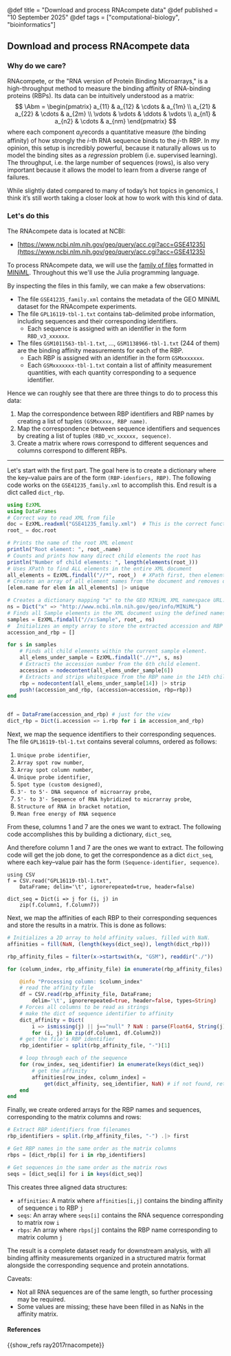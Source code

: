@def title = "Download and process RNAcompete data"
@def published = "10 September 2025"
@def tags = ["computational-biology", "bioinformatics"]


## Download and process RNAcompete data

### Why do we care?
RNAcompete, or the "RNA version of Protein Binding Microarrays," is a high-throughput method to measure the binding affinity of RNA-binding proteins (RBPs). Its data can be intuitively understood as a matrix:
$$
    \Abm = \begin{pmatrix} 
    a_{11} & a_{12} & \cdots & a_{1m} \\ 
    a_{21} & a_{22} & \cdots & a_{2m} \\
    \vdots & \vdots & \ddots & \vdots \\
    a_{n1} & a_{n2} & \cdots & a_{nm}
    \end{pmatrix}
$$
where each component $a_{ij}$ ​records a quantitative measure (the binding affinity) of how strongly the $i$-th RNA sequence binds to the $j$-th RBP. In my opinion, this setup is incredibly powerful, because it naturally allows us to model the binding sites as a *regression* problem (i.e. supervised learning). The throughput, i.e. the large number of sequences (rows), is also very important because it allows the model to learn from a diverse range of failures. 

While slightly dated compared to many of today’s hot topics in genomics, I think it’s still worth taking a closer look at how to work with this kind of data.

### Let's do this

The RNAcompete data is located at NCBI: 

- [https://www.ncbi.nlm.nih.gov/geo/query/acc.cgi?acc=GSE41235](https://www.ncbi.nlm.nih.gov/geo/query/acc.cgi?acc=GSE41235)

To process RNAcompete data, we will use the [family of files](https://ftp.ncbi.nlm.nih.gov/geo/series/GSE41nnn/GSE41235/miniml/) formatted in [MINiML](https://www.ncbi.nlm.nih.gov/geo/info/MINiML.html). Throughout this we'll use the Julia programming language.

By inspecting the files in this family, we can make a few observations:
- The file `GSE41235_family.xml` contains the metadata of the GEO MINiML dataset for the RNAcompete experiments.
- The file `GPL16119-tbl-1.txt` contains tab-delimited probe information, including sequences and their corresponding identifiers.
    - Each sequence is assigned with an identifier in the form `RBD_v3_xxxxxx`.
- The files `GSM1011563-tbl-1.txt`, ..., `GSM1138966-tbl-1.txt` (244 of them) are the binding affinity measurements for each of the RBP.
    - Each RBP is assigned with an identifier in the form `GSMxxxxxxx`.
    - Each `GSMxxxxxxx-tbl-1.txt` contain a list of affinity measurement quantities, with each quantity corresponding to a sequence identifier.

Hence we can roughly see that there are three things to do to process this data:
1. Map the correspondence between RBP identifiers and RBP names by creating a list of tuples `(GSMxxxxx, RBP name)`.
2. Map the correspondence between sequence identifiers and sequences by creating a list of tuples `(RBD_vc_xxxxxx, sequence)`.
3. Create a matrix where rows correspond to different sequences and columns correspond to different RBPs.

---
Let's start with the first part. The goal here is to create a dictionary where the key–value pairs are of the form `(RBP-idenfiers, RBP)`. The following code works on the `GSE41235_family.xml` to accomplish this. 
End result is a dict called `dict_rbp`.

````julia
using EzXML
using DataFrames
# Correct way to read XML from file
doc = EzXML.readxml("GSE41235_family.xml")  # This is the correct function
root_ = doc.root

# Prints the name of the root XML element
println("Root element: ", root_.name)
# Counts and prints how many direct child elements the root has
println("Number of child elements: ", length(elements(root_)))
# Uses XPath to find ALL elements in the entire XML document 
all_elements = EzXML.findall("//*", root_)  # XPath first, then element
# Creates an array of all element names from the document and removes duplicates
[elem.name for elem in all_elements] |> unique

# Creates a dictionary mapping "x" to the GEO MINiML XML namespace URL.
ns = Dict("x" => "http://www.ncbi.nlm.nih.gov/geo/info/MINiML")
# Finds all Sample elements in the XML document using the defined namespace.
samples = EzXML.findall("//x:Sample", root_, ns)
#  Initializes an empty array to store the extracted accession and RBP data pairs.
accession_and_rbp = []

for s in samples
    # Finds all child elements within the current sample element.
    all_elems_under_sample = EzXML.findall(".//*", s, ns)
    # Extracts the accession number from the 6th child element.
    accession = nodecontent(all_elems_under_sample[6])
    # Extracts and strips whitespace from the RBP name in the 14th child element.
    rbp = nodecontent(all_elems_under_sample[14]) |> strip
    push!(accession_and_rbp, (accession=accession, rbp=rbp))
end


df = DataFrame(accession_and_rbp) # just for the view
dict_rbp = Dict(i.accession => i.rbp for i in accession_and_rbp)
````


Next, we map the sequence identifiers to their corresponding sequences. The file `GPL16119-tbl-1.txt` contains several columns, ordered as follows:
1. `Unique probe identifier`,
1. `Array spot row number`,
1. `Array spot column number`,
1. `Unique probe identifier`,
1. `Spot type (custom designed)`,
1. `3'- to 5'- DNA sequence of microarray probe`,
1. `5'- to 3'- Sequence of RNA hybridized to micrarray probe`,
1. `Structure of RNA in bracket notation`,
1. `Mean free energy of RNA sequence`

From these, columns 1 and 7 are the ones we want to extract. The following code accomplishes this by building a dictionary, `dict_seq`, 

And therefore column 1 and 7 are the ones we want to extract. The following code will get the job done, to get the correspondence as a dict `dict_seq`, where each key–value pair has the form `(Sequence-identifier, sequence)`.
```
using CSV
f = CSV.read("GPL16119-tbl-1.txt", 
    DataFrame; delim='\t', ignorerepeated=true, header=false)

dict_seq = Dict(i => j for (i, j) in 
    zip(f.Column1, f.Column7))
```

Next, we map the affinities of each RBP to their corresponding sequences and store the results in a matrix. This is done as follows:

```julia
# Initializes a 2D array to hold affinity values, filled with NaN.
affinities = fill(NaN, (length(keys(dict_seq)), length(dict_rbp)))

rbp_affinity_files = filter(x->startswith(x, "GSM"), readdir("./"))

for (column_index, rbp_affinity_file) in enumerate(rbp_affinity_files)

    @info "Processing column: $column_index"
    # read the affinity file    
    df = CSV.read(rbp_affinity_file, DataFrame; 
        delim='\t', ignorerepeated=true, header=false, types=String)  
    # Forces all columns to be read as strings
    # make the dict of sequence identifier to affinity
    dict_affinity = Dict(
        i => ismissing(j) || j=="null" ? NaN : parse(Float64, String(j)) 
        for (i, j) in zip(df.Column1, df.Column2))
    # get the file's RBP identifier
    rbp_identifier = split(rbp_affinity_file, "-")[1]

    # loop through each of the sequence
    for (row_index, seq_identifier) in enumerate(keys(dict_seq))
        # get the affinity
        affinities[row_index, column_index] = 
            get(dict_affinity, seq_identifier, NaN) # if not found, return NaN  
    end
end
```

Finally, we create ordered arrays for the RBP names and sequences, corresponding to the matrix columns and rows:

```julia
# Extract RBP identifiers from filenames
rbp_identifiers = split.(rbp_affinity_files, "-") .|> first

# Get RBP names in the same order as the matrix columns
rbps = [dict_rbp[i] for i in rbp_identifiers]

# Get sequences in the same order as the matrix rows
seqs = [dict_seq[i] for i in keys(dict_seq)]
```

This creates three aligned data structures:
- `affinities`: A matrix where `affinities[i,j]` contains the binding affinity of sequence `i` to RBP `j`
- `seqs`: An array where `seqs[i]` contains the RNA sequence corresponding to matrix row `i`
- `rbps`: An array where `rbps[j]` contains the RBP name corresponding to matrix column `j`

The result is a complete dataset ready for downstream analysis, with all binding affinity measurements organized in a structured matrix format alongside the corresponding sequence and protein annotations.

Caveats:
- Not all RNA sequences are of the same length, so further processing may be required.
- Some values are missing; these have been filled in as NaNs in the affinity matrix.


#### References

{{show_refs ray2017rnacompete}}